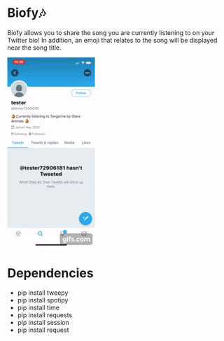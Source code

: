 # Biofy🎶

Biofy allows you to share the song you are currently listening to on your Twitter bio! In addition, an emoji that relates to the song will be displayed near the song title. 

![](demo.gif)

# Dependencies 

- pip install tweepy
- pip install spotipy
- pip install time
- pip install requests
- pip install session
- pip install request



